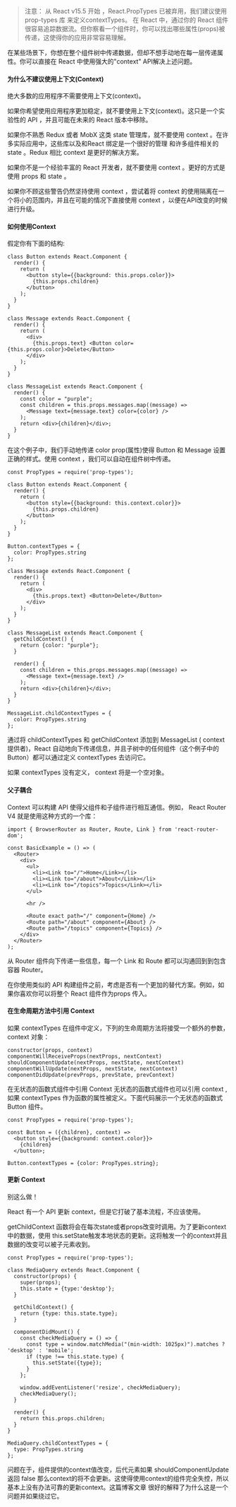 
>注意： 从 React v15.5 开始 ，React.PropTypes 已被弃用，我们建议使用 prop-types 库 来定义contextTypes。
在 React 中，通过你的 React 组件很容易追踪数据流。但你察看一个组件时，你可以找出哪些属性(props)被传递，这使得你的应用非常容易理解。

在某些场景下，你想在整个组件树中传递数据，但却不想手动地在每一层传递属性。你可以直接在 React 中使用强大的"context" API解决上述问题。

#### 为什么不建议使用上下文(Context)
绝大多数的应用程序不需要使用上下文(context)。

如果你希望使用应用程序更加稳定，就不要使用上下文(context)。这只是一个实验性的 API ，并且可能在未来的 React 版本中移除。

如果你不熟悉 Redux 或者 MobX 这类 state 管理库，就不要使用 context 。在许多实际应用中，这些库以及和React 绑定是一个很好的管理 和许多组件相关的 state 。Redux 相比 context 是更好的解决方案。

如果你不是一个经验丰富的 React 开发者，就不要使用 context 。更好的方式是使用 props 和 state 。

如果你不顾这些警告仍然坚持使用 context ，尝试着将 context 的使用隔离在一个将小的范围内，并且在可能的情况下直接使用 context ，以便在API改变的时候进行升级。

#### 如何使用Context
假定你有下面的结构:

```
class Button extends React.Component {
  render() {
    return (
      <button style={{background: this.props.color}}>
        {this.props.children}
      </button>
    );
  }
}

class Message extends React.Component {
  render() {
    return (
      <div>
        {this.props.text} <Button color={this.props.color}>Delete</Button>
      </div>
    );
  }
}

class MessageList extends React.Component {
  render() {
    const color = "purple";
    const children = this.props.messages.map((message) =>
      <Message text={message.text} color={color} />
    );
    return <div>{children}</div>;
  }
}
```

在这个例子中，我们手动地传递 color prop(属性)使得 Button 和 Message 设置正确的样式。使用 context ，我们可以自动在组件树中传递。
```
const PropTypes = require('prop-types');

class Button extends React.Component {
  render() {
    return (
      <button style={{background: this.context.color}}>
        {this.props.children}
      </button>
    );
  }
}

Button.contextTypes = {
  color: PropTypes.string
};

class Message extends React.Component {
  render() {
    return (
      <div>
        {this.props.text} <Button>Delete</Button>
      </div>
    );
  }
}

class MessageList extends React.Component {
  getChildContext() {
    return {color: "purple"};
  }

  render() {
    const children = this.props.messages.map((message) =>
      <Message text={message.text} />
    );
    return <div>{children}</div>;
  }
}

MessageList.childContextTypes = {
  color: PropTypes.string
};
```
通过将 childContextTypes 和 getChildContext 添加到 MessageList ( context 提供者)，React 自动地向下传递信息，并且子树中的任何组件（这个例子中的Button）都可以通过定义 contextTypes 去访问它。

如果 contextTypes 没有定义， context 将是一个空对象。

#### 父子耦合
Context 可以构建 API 使得父组件和子组件进行相互通信。例如， React Router V4 就是使用这种方式的一个库：
```
import { BrowserRouter as Router, Route, Link } from 'react-router-dom';

const BasicExample = () => (
  <Router>
    <div>
      <ul>
        <li><Link to="/">Home</Link></li>
        <li><Link to="/about">About</Link></li>
        <li><Link to="/topics">Topics</Link></li>
      </ul>

      <hr />

      <Route exact path="/" component={Home} />
      <Route path="/about" component={About} />
      <Route path="/topics" component={Topics} />
    </div>
  </Router>
);
```
从 Router 组件向下传递一些信息，每一个 Link 和 Route 都可以沟通回到到包含容器 Router。

在你使用类似的 API 构建组件之前，考虑是否有一个更加的替代方案。例如，如果你喜欢你可以将整个 React 组件作为props 传入。

#### 在生命周期方法中引用 Context
如果 contextTypes 在组件中定义，下列的生命周期方法将接受一个额外的参数， context 对象：
```
constructor(props, context)
componentWillReceiveProps(nextProps, nextContext)
shouldComponentUpdate(nextProps, nextState, nextContext)
componentWillUpdate(nextProps, nextState, nextContext)
componentDidUpdate(prevProps, prevState, prevContext)
```
在无状态的函数式组件中引用 Context
无状态的函数式组件也可以引用 context , 如果 contextTypes 作为函数的属性被定义。下面代码展示一个无状态的函数式 Button 组件。
```
const PropTypes = require('prop-types');

const Button = ({children}, context) =>
  <button style={{background: context.color}}>
    {children}
  </button>;

Button.contextTypes = {color: PropTypes.string};
```
#### 更新 Context
别这么做！

React 有一个 API 更新 context，但是它打破了基本流程，不应该使用。

getChildContext 函数将会在每次state或者props改变时调用。为了更新context中的数据，使用 this.setState触发本地状态的更新。这将触发一个的context并且数据的改变可以被子元素收到。
```
const PropTypes = require('prop-types');

class MediaQuery extends React.Component {
  constructor(props) {
    super(props);
    this.state = {type:'desktop'};
  }

  getChildContext() {
    return {type: this.state.type};
  }

  componentDidMount() {
    const checkMediaQuery = () => {
      const type = window.matchMedia("(min-width: 1025px)").matches ? 'desktop' : 'mobile';
      if (type !== this.state.type) {
        this.setState({type});
      }
    };

    window.addEventListener('resize', checkMediaQuery);
    checkMediaQuery();
  }

  render() {
    return this.props.children;
  }
}

MediaQuery.childContextTypes = {
  type: PropTypes.string
};
```
问题在于，组件提供的context值改变，后代元素如果 shouldComponentUpdate 返回 false 那么context的将不会更新。这使得使用context的组件完全失控，所以基本上没有办法可靠的更新context。这篇博客文章 很好的解释了为什么这是一个问题并如果绕过它。

